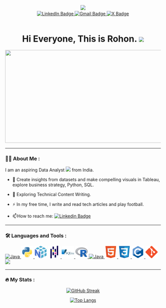 <div id= "header" align = "center">
<img src="https://media.giphy.com/media/v1.Y2lkPTc5MGI3NjExYWk0YTg1cGR3ZWM3aGI3cjU0cnY3bWN4b2tnbmtsd3FpdzE5YTBhbCZlcD12MV9pbnRlcm5hbF9naWZfYnlfaWQmY3Q9cw/M9gbBd9nbDrOTu1Mqx/giphy.gif"/>
</div>


<div id="badges" align="center">
  <a href="https://www.linkedin.com/in/rohon-chowdhury-266029204/">
    <img src="https://img.shields.io/badge/LinkedIn-blue?style=for-the-badge&logo=linkedin&logoColor=white" alt="LinkedIn Badge"/>
  </a>
  <a href="rohoncfc17@gmail.com">
    <img src="https://img.shields.io/badge/GMAIL-red?style=for-the-badge&logo=gmail&logoColor=white" alt="Gmail Badge"/>
  </a>
  <a href="https://twitter.com/too_Hazardous10">
    <img src="https://img.shields.io/badge/X-blue?style=for-the-badge&logo=X&logoColor=white" alt="X Badge"/>
  </a>
</div>

<div id = "views" align="center">
  <img src="https://komarev.com/ghpvc/?username=your-rohon710&style=flat-square&color=blue" alt=""/>
  <h1>
  Hi Everyone, This is Rohon.
  <img src="https://media.giphy.com/media/hvRJCLFzcasrR4ia7z/giphy.gif" width="30px"/>
  </h1>
</div>

<div align="center">
  <img src="https://media.giphy.com/media/dWesBcTLavkZuG35MI/giphy.gif" width="600" height="300"/>
</div>

---

### :man_technologist: About Me :

I am an aspiring Data Analyst <img src="https://media.giphy.com/media/WUlplcMpOCEmTGBtBW/giphy.gif" width="30"> from India.

- :telescope: Create insights from datasets and make compelling visuals in Tableau, explore business strategy, Python, SQL.

- :seedling: Exploring Technical Content Writing.

- :zap: In my free time, I write and read tech articles and play football.

- :mailbox:How to reach me: [![Linkedin Badge](https://img.shields.io/badge/-Linkedin-blue?style=flat&logo=Linkedin&logoColor=white)](https://www.linkedin.com/in/rohon-chowdhury-266029204/)


---

### :hammer_and_wrench: Languages and Tools :
<div>
   <a href="https://www.tableau.com/" target="_blank" rel="noreferrer"> <img src="https://github.com/rohon710/Pythoon-for-Everybody-Solutions/blob/main/Tableau%20icon/tableau-integration-logo.png" alt="Java" width="40" height="40"/> </a>
  <a href="https://www.python.org" target="_blank" rel="noreferrer"> <img src = "https://github.com/devicons/devicon/blob/master/icons/python/python-original.svg" width="40" height="40" > </a>
  <a href="https://numpy.org/" target="_blank" rel="noreferrer"><img src ="https://github.com/devicons/devicon/blob/master/icons/numpy/numpy-original.svg" width="40" height="40"></a>
  <a href="https://pandas.pydata.org/" target="_blank" rel="noreferrer"> <img src = "https://github.com/devicons/devicon/blob/master/icons/pandas/pandas-original.svg" width="40" height="40"> </a>
  <a href="https://www.sqlite.org/index.html" target="_blank" rel="noreferrer"> <img src = "https://github.com/devicons/devicon/blob/master/icons/sqlite/sqlite-original-wordmark.svg" width="40" height="40"> </a>
  <a href="https://www.r-project.org/" target="_blank" rel="noreferrer"> <img src = "https://github.com/devicons/devicon/blob/master/icons/r/r-original.svg" width="40" height="40"> <a/>
  <a href="https://www.microsoft.com/en-in/microsoft-365/excel" target="_blank" rel="noreferrer"> <img src="https://upload.wikimedia.org/wikipedia/commons/3/34/Microsoft_Office_Excel_%282019%E2%80%93present%29.svg" alt="Java" width="40" height="40"/> </a>
 <a href="https://html.com/" target="_blank" rel="noreferrer"> <img src = "https://github.com/devicons/devicon/blob/master/icons/html5/html5-original.svg" width="40" height="40">
  <a href="https://css3.com/" target="_blank" rel="noreferrer"> <img src = "https://github.com/devicons/devicon/blob/master/icons/css3/css3-original.svg" width="40" height="40">
 <a href="https://www.learn-c.org/" target="_blank" rel="noreferrer"> <img src = "https://github.com/devicons/devicon/blob/master/icons/c/c-original.svg" width="40" height="40">
 <a href="https://git-scm.com/" target="_blank" rel="noreferrer"> <img src = "https://github.com/devicons/devicon/blob/master/icons/git/git-original.svg" width="40" height="40">
  <a href="https://github.com/rohon710"><img src="https://skillicons.dev/icons?i=github"> </a>
    
</div>

---

### :fire: My Stats :

<div class ="footer" align = "center">
  
[![GitHub Streak](http://github-readme-streak-stats.herokuapp.com?user=rohon710&theme=dark&background=000000)](https://git.io/streak-stats)

</div>
<div align = "center">
  
  [![Top Langs](https://github-readme-stats.vercel.app/api/top-langs/?username=rohon710&layout=compact&theme=vision-friendly-dark)](https://github.com/rohon710/github-readme-stats)
  
</div>



